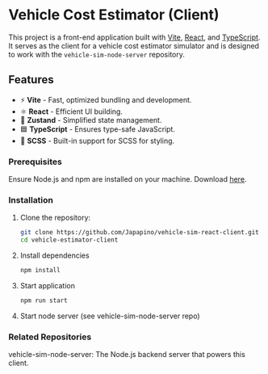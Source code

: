 # Vehicle Cost Estimator (Client) 

This project is a front-end application built with [Vite](https://vitejs.dev/), [React](https://reactjs.org/), and [TypeScript](https://www.typescriptlang.org/). It serves as the client for a vehicle cost estimator simulator and is designed to work with the `vehicle-sim-node-server` repository.

## Features

- ⚡ **Vite** - Fast, optimized bundling and development.
- ⚛️ **React** - Efficient UI building.
- 🐻 **Zustand** - Simplified state management.
- 🟦 **TypeScript** - Ensures type-safe JavaScript.
- 💅 **SCSS** - Built-in support for SCSS for styling.

### Prerequisites

Ensure Node.js and npm are installed on your machine. Download [here](https://nodejs.org/).

### Installation

1. Clone the repository:

   ```bash
   git clone https://github.com/Japapino/vehicle-sim-react-client.git
   cd vehicle-estimator-client
   ```
2. Install dependencies
    ```bash
    npm install
    ```
3. Start application
    ```bash
    npm run start
    ```
4. Start node server (see vehicle-sim-node-server repo)

### Related Repositories

vehicle-sim-node-server: The Node.js backend server that powers this client.
